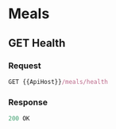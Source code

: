 # Meals

## GET Health

### Request
```js
GET {{ApiHost}}/meals/health
```

### Response

```js
200 OK
```
